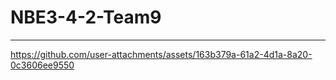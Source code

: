 # NBE3-4-2-Team9
* * *


https://github.com/user-attachments/assets/163b379a-61a2-4d1a-8a20-0c3606ee9550


